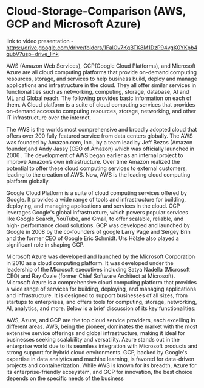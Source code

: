 # Cloud-Storage-Comparison (AWS, GCP and Microsoft Azure)
link to video presentation - https://drive.google.com/drive/folders/1FalOv7KqBTK8M1DzP94vgK0YKpb4qubV?usp=drive_link

AWS (Amazon Web Services), GCP(Google Cloud Platforms), and Microsoft Azure are all cloud
computing platforms that provide on-demand computing resources, storage, and services to
help business build, deploy and manage applications and infrastructure in the cloud. They all offer similar services in functionalities such as networking, computing, storage, database, AI and ML and Global reach. The following provides basic information on each of
them. A Cloud platform is a suite of cloud computing services that provides on-demand access to
computing resources, storage, networking, and other IT infrastructure over the internet.

The AWS is the worlds most comprehensive and broadly adopted cloud that offers over 200
fully featured service from data centers globally. The AWS was founded by Amazon.com, Inc., by
a team lead by Jeff Bezos (Amazon founder)and Andy Jassy (CEO of Amazon) which was
officially launched in 2006 . The development of AWS began earlier as an internal project to improve Amazon’s own
infrastructure. Over time Amazon realized the potential to offer these cloud computing services
to external customers, leading to the creation of AWS. Now, AWS is the leading cloud computing
platform globally.

Google Cloud Platform is a suite of cloud computing services offered by Google. It provides a
wide range of tools and infrastructure for building, deploying, and managing applications and
services in the cloud. GCP leverages Google's global infrastructure, which powers popular
services like Google Search, YouTube, and Gmail, to offer scalable, reliable, and high- performance cloud solutions. GCP was developed and launched by Google in 2008 by the co-founders of google Larry Page
and Sergey Brin and the former CEO of Google Eric Schmidt. Urs Hölzle also played a
significant role in shaping GCP.

Microsoft Azure was developed and launched by the Microsoft Corporation in 2010 as a cloud
computing platform. It was developed under the leadership of the Microsoft executives
including Satya Nadella (Microsoft CEO) and Ray Ozzie (former Chief Software Architect at
Microsoft). Microsoft Azure is a comprehensive cloud computing platform that provides a wide range of
services for building, deploying, and managing applications and infrastructure. It is designed to
support businesses of all sizes, from startups to enterprises, and offers tools for computing, storage, networking, AI, analytics, and more. Below is a brief discussion of its key functionalities:

AWS, Azure, and GCP are the top cloud service providers, each excelling in different areas. AWS, being the pioneer, dominates the market with the most extensive service offerings and global
infrastructure, making it ideal for businesses seeking scalability and versatility. Azure stands out
in the enterprise world due to its seamless integration with Microsoft products and strong
support for hybrid cloud environments. GCP, backed by Google's expertise in data analytics and
machine learning, is favored for data-driven projects and containerization. While AWS is known
for its breadth, Azure for its enterprise-friendly ecosystem, and GCP for innovation, the best
choice depends on the specific needs of the business
